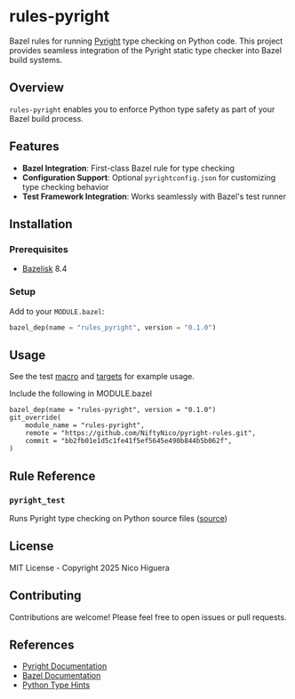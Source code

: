 # rules-pyright
Bazel rules for running [Pyright](https://github.com/microsoft/pyright) type checking on Python code. This project provides seamless integration of the Pyright static type checker into Bazel build systems.

## Overview
`rules-pyright` enables you to enforce Python type safety as part of your Bazel build process.

## Features
- **Bazel Integration**: First-class Bazel rule for type checking
- **Configuration Support**: Optional `pyrightconfig.json` for customizing type checking behavior
- **Test Framework Integration**: Works seamlessly with Bazel's test runner

## Installation

### Prerequisites

- [Bazelisk](https://bazel.build/install/bazelisk) 8.4

### Setup

Add to your `MODULE.bazel`:

```python
bazel_dep(name = "rules_pyright", version = "0.1.0")
```

## Usage

See the test [macro](tests/defs.bzl) and [targets](tests/defs.bzl) for example usage.

Include the following in MODULE.bazel
```starlark
bazel_dep(name = "rules-pyright", version = "0.1.0")
git_override(
    module_name = "rules-pyright",
    remote = "https://github.com/NiftyNico/pyright-rules.git",
    commit = "bb2fb01e1d5c1fe41f5ef5645e490b844b5b062f",
)
```

## Rule Reference

### `pyright_test`

Runs Pyright type checking on Python source files ([source](defs.bzl))

## License

MIT License - Copyright 2025 Nico Higuera

## Contributing

Contributions are welcome! Please feel free to open issues or pull requests.

## References

- [Pyright Documentation](https://microsoft.github.io/pyright/)
- [Bazel Documentation](https://bazel.build/docs)
- [Python Type Hints](https://docs.python.org/3/library/typing.html)